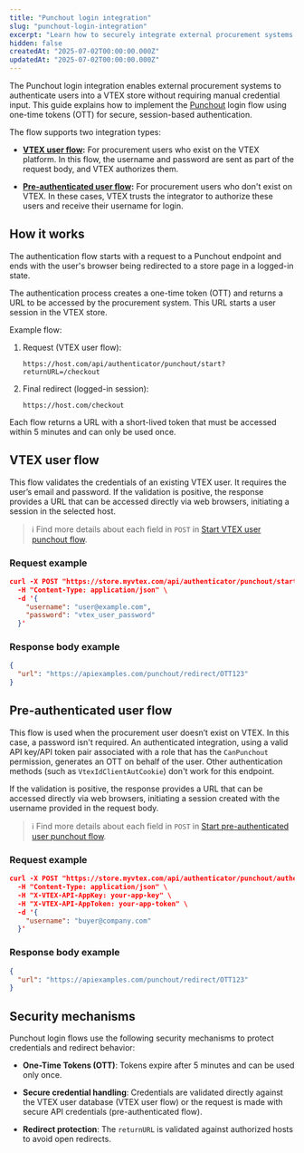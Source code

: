 ```yaml
---
title: "Punchout login integration"
slug: "punchout-login-integration"
excerpt: "Learn how to securely integrate external procurement systems with VTEX stores using Punchout login flows and one-time tokens."
hidden: false
createdAt: "2025-07-02T00:00:00.000Z"
updatedAt: "2025-07-02T00:00:00.000Z"
---
```


The Punchout login integration enables external procurement systems to authenticate users into a VTEX store without requiring manual credential input. This guide explains how to implement the [Punchout](https://developers.vtex.com/docs/guides/punchout) login flow using one-time tokens (OTT) for secure, session-based authentication.

The flow supports two integration types:

* **[VTEX user flow](#vtex-user-flow):** For procurement users who exist on the VTEX platform. In this flow, the username and password are sent as part of the request body, and VTEX authorizes them.

* **[Pre-authenticated user flow](#pre-authenticated-user-flow):** For procurement users who don't exist on VTEX. In these cases, VTEX trusts the integrator to authorize these users and receive their username for login.

## How it works

The authentication flow starts with a request to a Punchout endpoint and ends with the user's browser being redirected to a store page in a logged-in state.

The authentication process creates a one-time token (OTT) and returns a URL to be accessed by the procurement system. This URL starts a user session in the VTEX store.

Example flow:

1. Request (VTEX user flow):

   `https://host.com/api/authenticator/punchout/start?returnURL=/checkout`

1. Final redirect (logged-in session):

   `https://host.com/checkout`

Each flow returns a URL with a short-lived token that must be accessed within 5 minutes and can only be used once.

## VTEX user flow

This flow validates the credentials of an existing VTEX user. It requires the user’s email and password. If the validation is positive, the response provides a URL that can be accessed directly via web browsers, initiating a session in the selected host.

>ℹ️ Find more details about each field in `POST` in [Start VTEX user punchout flow](https://developers.vtex.com/docs/api-reference/api-reference/punchout-api#post-/api/authenticator/punchout/start).

### Request example

```json
curl -X POST "https://store.myvtex.com/api/authenticator/punchout/start?returnURL=/checkout" \
  -H "Content-Type: application/json" \
  -d '{
    "username": "user@example.com",
    "password": "vtex_user_password"
  }'
```

### Response body example

```json
{
  "url": "https://apiexamples.com/punchout/redirect/OTT123"
}
```

## Pre-authenticated user flow

This flow is used when the procurement user doesn’t exist on VTEX. In this case, a password isn't required. An authenticated integration, using a valid API key/API token pair associated with a role that has the `CanPunchout` permission, generates an OTT on behalf of the user.  Other authentication methods (such as `VtexIdClientAutCookie`) don't work for this endpoint.

If the validation is positive, the response provides a URL that can be accessed directly via web browsers, initiating a session created with the username provided in the request body.

>ℹ️ Find more details about each field in `POST` in [Start pre-authenticated user punchout flow](https://developers.vtex.com/docs/api-reference/punchout-api#post-/api/authenticator/punchout/authenticated/start).

### Request example

```json
curl -X POST "https://store.myvtex.com/api/authenticator/punchout/authenticated/start?returnURL=/checkout" \
  -H "Content-Type: application/json" \
  -H "X-VTEX-API-AppKey: your-app-key" \
  -H "X-VTEX-API-AppToken: your-app-token" \
  -d '{
    "username": "buyer@company.com"
  }'
```

### Response body example

```json
{
  "url": "https://apiexamples.com/punchout/redirect/OTT123"
}
```

## Security mechanisms

Punchout login flows use the following security mechanisms to protect credentials and redirect behavior:

* **One-Time Tokens (OTT)**: Tokens expire after 5 minutes and can be used only once.

* **Secure credential handling**: Credentials are validated directly against the VTEX user database (VTEX user flow) or the request is made with secure API credentials (pre-authenticated flow).

* **Redirect protection**: The `returnURL` is validated against authorized hosts to avoid open redirects.
